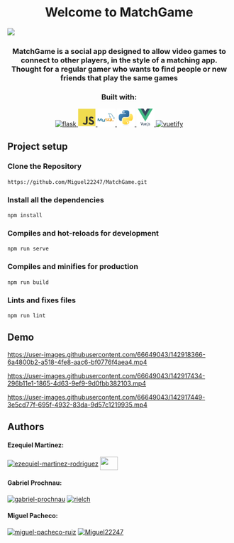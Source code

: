 <h1 align="center">Welcome to MatchGame</h1>
<img src="https://github.com/Miguel22247/MatchGame/blob/main/src/assets/GameMatch.png">
<h3 align="center">MatchGame is a social app designed to allow video games to connect to other players, in the style of a matching app. Thought for a regular gamer who wants to find people or new friends that play the same games</h3>

<h3 align="center">Built with:</h3>
<p align="center"> <a href="https://flask.palletsprojects.com/" target="_blank"> <img src="https://www.vectorlogo.zone/logos/pocoo_flask/pocoo_flask-icon.svg" alt="flask" width="40" height="40"/> </a> <a href="https://developer.mozilla.org/en-US/docs/Web/JavaScript" target="_blank"> <img src="https://raw.githubusercontent.com/devicons/devicon/master/icons/javascript/javascript-original.svg" alt="javascript" width="40" height="40"/> </a> <a href="https://www.mysql.com/" target="_blank"> <img src="https://raw.githubusercontent.com/devicons/devicon/master/icons/mysql/mysql-original-wordmark.svg" alt="mysql" width="40" height="40"/> </a> <a href="https://www.python.org" target="_blank"> <img src="https://raw.githubusercontent.com/devicons/devicon/master/icons/python/python-original.svg" alt="python" width="40" height="40"/> </a> <a href="https://vuejs.org/" target="_blank"> <img src="https://raw.githubusercontent.com/devicons/devicon/master/icons/vuejs/vuejs-original-wordmark.svg" alt="vuejs" width="40" height="40"/> </a> <a href="https://vuetifyjs.com/en/" target="_blank"> <img src="https://bestofjs.org/logos/vuetify.svg" alt="vuetify" width="40" height="40"/> </a> </p>

## Project setup
### Clone the Repository
```
https://github.com/Miguel22247/MatchGame.git
```

### Install all the dependencies
```
npm install
```

### Compiles and hot-reloads for development
```
npm run serve
```

### Compiles and minifies for production
```
npm run build
```

### Lints and fixes files
```
npm run lint
```
## Demo



https://user-images.githubusercontent.com/66649043/142918366-6a4800b2-a518-4fe8-aac6-bf0776f4aea4.mp4



https://user-images.githubusercontent.com/66649043/142917434-296b11e1-1865-4d63-9ef9-9d0fbb382103.mp4



https://user-images.githubusercontent.com/66649043/142917449-3e5cd77f-695f-4932-83da-9d57c1219935.mp4


## Authors
<p align="center">
  <h4>Ezequiel Martinez:</h4>
<a href="https://www.linkedin.com/in/ezequiel-martinez-rodriguez/" target="blank"><img align="center" src="https://raw.githubusercontent.com/rahuldkjain/github-profile-readme-generator/master/src/images/icons/Social/linked-in-alt.svg" alt="ezequiel-martinez-rodriguez" height="30" width="40" /></a>
<a href="https://github.com/ezedksl" target="blank"><img align="center" src="https://raw.githubusercontent.com/rahuldkjain/github-profile-readme-generator/master/src/images/icons/Social/github.svg" alt="" height="30" width="40" /></a>
</p>
<p align="center">
  <h4>Gabriel Prochnau:</h4>
<a href="https://www.linkedin.com/in/gabriel-prochnau-58447a1b7/" target="blank"><img align="center" src="https://raw.githubusercontent.com/rahuldkjain/github-profile-readme-generator/master/src/images/icons/Social/linked-in-alt.svg" alt="gabriel-prochnau" height="30" width="40" /></a>
<a href="https://github.com/Rielch" target="blank"><img align="center" src="https://raw.githubusercontent.com/rahuldkjain/github-profile-readme-generator/master/src/images/icons/Social/github.svg" alt="rielch" height="30" width="40" /></a>
</p>
<p align="center">
  <h4>Miguel Pacheco:</h4>
<a href="https://linkedin.com/in/miguel-pacheco-ruiz" target="blank"><img align="center" src="https://raw.githubusercontent.com/rahuldkjain/github-profile-readme-generator/master/src/images/icons/Social/linked-in-alt.svg" alt="miguel-pacheco-ruiz" height="30" width="40" /></a>
<a href="https://github.com/Miguel22247" target="blank"><img align="center" src="https://raw.githubusercontent.com/rahuldkjain/github-profile-readme-generator/master/src/images/icons/Social/github.svg" alt="Miguel22247" height="30" width="40" /></a>
</p>

